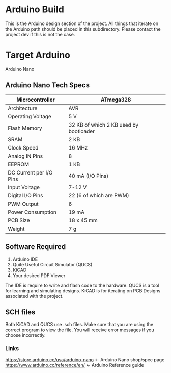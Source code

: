 # Arduino Build #
This is the Arduino design section of the project. All things that iterate on the Arduino path should be placed in this subdirectory. Please contact the project dev if this is not the case.

# Target Arduino #
Arduino Nano 

## Arduino Nano Tech Specs ##

| Microcontroller | ATmega328 |
|-------------------|----------------------------------------|
| Architecture | AVR |
| Operating Voltage | 5 V |
| Flash Memory | 32 KB of which 2 KB used by bootloader |
| SRAM | 2 KB |
| Clock Speed | 16 MHz |
| Analog IN Pins | 8 |
| EEPROM | 1 KB |
| DC Current per I/O Pins | 40 mA (I/O Pins) |
| Input Voltage | 7-12 V |
| Digital I/O Pins | 22 (6 of which are PWM) |
| PWM Output | 6 |
| Power Consumption | 19 mA |
| PCB Size | 18 x 45 mm |
| Weight | 7 g |

## Software Required ##
1. Arduino IDE
2. Quite Useful Circuit Simulator (QUCS)
3. KiCAD 
4. Your desired PDF Viewer

The IDE is require to write and flash code to the hardware. 
QUCS is a tool for learning and simulating designs.
KiCAD is for iterating on PCB Designs associated with the project.

## SCH files ##
Both KiCAD and QUCS use .sch files. Make sure that you are using the correct program to view the file. You will receive error messages if you choose incorrectly.

### Links ###
https://store.arduino.cc/usa/arduino-nano 	<- Arduino Nano shop/spec page
https://www.arduino.cc/reference/en/ 		<- Arduino Reference guide


